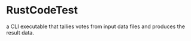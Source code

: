 # RustCodeTest
a CLI executable that tallies votes from input data files and produces the result data.

